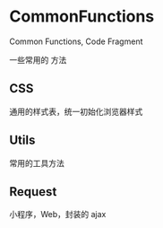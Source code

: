 # CommonFunctions
Common Functions, Code Fragment

一些常用的 方法

## CSS

通用的样式表，统一初始化浏览器样式

## Utils

常用的工具方法

## Request

小程序，Web，封装的 ajax

